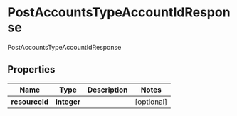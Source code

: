 

# PostAccountsTypeAccountIdResponse

PostAccountsTypeAccountIdResponse

## Properties

| Name | Type | Description | Notes |
|------------ | ------------- | ------------- | -------------|
|**resourceId** | **Integer** |  |  [optional] |



